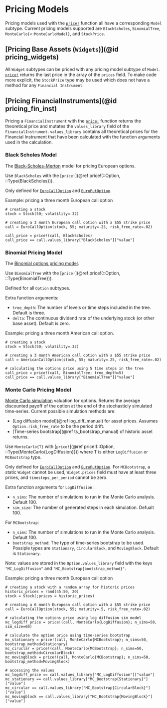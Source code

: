 # Pricing Models
Pricing models used with the [`price!`](@ref) function all have a corresponding `Model` subtype. Current pricing models supported are `BlackScholes`, `BinomialTree`, `MonteCarlo{<:MonteCarloModel}`, and `StockPrice`.

## [Pricing Base Assets (`Widgets`)](@id pricing_widgets)
All `Widget` subtypes can be priced with any pricing model subtype of `Model`. [`price!`](@ref) returns the last price in the array of the `prices` field. To make code more explicit, the `StockPrice` type may be used which does not have a method for any `Financial Instrument`.  

## [Pricing FinancialInstruments](@id pricing_fin_inst)
Pricing a `FinancialInstrument` with the [`price!`](@ref) function returns the theoretical price and mutates the `values_library` field of the `FinancialInstrument`. `values_library` contains all theoretical prices for the Financial Instrument that have been calculated with the function arguments used in the calculation. 

### Black Scholes Model
The [Black-Scholes-Merton](https://en.wikipedia.org/wiki/Black%E2%80%93Scholes_model) model for pricing European options. 

Use `BlackScholes` with the [`price!`](@ref price!(::Option, ::Type{BlackScholes})). 

Only defined for [`EuroCallOption`](@ref) and [`EuroPutOption`](@ref). 

Example:
pricing a three month European call option
```
# creating a stock
stock = Stock(50; volatility=.32)

# creating a 3 month European call option with a $55 strike price 
call = EuroCallOption(stock, 55; maturity=.25, risk_free_rate=.02)

call_price = price!(call, BlackScholes)
call_price == call.values_library["BlackScholes"]["value"]
```

### Binomial Pricing Model
The [Binomial options pricing model](https://en.wikipedia.org/wiki/Binomial_options_pricing_model). 

Use `BinomialTree` with the [`price!`](@ref price!(::Option, ::Type{BinomialTree})).

Defined for all `Option` subtypes. 

Extra function arguments:
* `tree_depth`: The number of levels or time steps included in the tree. Default is three.
* `delta`: The continuous dividend rate of the underlying stock (or other base asset). Default is zero.

Example:
pricing a three month American call option.
```
# creating a stock
stock = Stock(50; volatility=.32)

# creating a 3 month American call option with a $55 strike price 
call = AmericanCallOption(stock, 55; maturity=.25, risk_free_rate=.02)

# calculating the options price using 5 time steps in the tree
call_price = price!(call, BinomialTree; tree_depth=5)
call_price == call.values_library["BinomialTree"]["value"]
```

### Monte Carlo Pricing Model
[Monte Carlo simulation](https://en.wikipedia.org/wiki/Monte_Carlo_methods_in_finance) valuation for options. Returns the average discounted payoff of the option at the end of the stochasticly simulated time-series. Current possible simulation methods are:

* [Log diffusion model](@ref log_diff_manual) for asset prices. Assumes `Option.risk_free_rate` to be the period drift.
* [Time-series bootstrap](@ref ts_bootstrap_manual) of historic asset returns.

Use `MonteCarlo{T}` with [`price!`](@ref price!(::Option, ::Type{MonteCarlo{LogDiffusion}})) where T is either `LogDiffusion` or `MCBootstrap` type.

Only defined for [`EuroCallOption`](@ref) and [`EuroPutOption`](@ref). For `MCBootstrap`, a static `Widget` cannot be used, `Widget.prices` field must have at least three prices, and `timesteps_per_period` cannot be zero.

Extra function arguments for `LogDiffusion` :
* `n_sims`: The number of simulations to run in the Monte Carlo analysis. Default 100.
* `sim_size`: The number of generated steps in each simulation. Defualt 100. 

For `MCBootstrap`:
* `n_sims`: The number of simulations to run in the Monte Carlo analysis. Default 100.
* `bootstrap_method`: The type of time-series bootstrap to be used. Possiple types are `Stationary`, `CircularBlock`, and `MovingBlock`. Default is `Stationary`. 

Note: values are stored in the `Option.values_library` field with the keys `"MC_LogDiffusion"` and `"MC_Bootstrap{bootstrap_method}"`.

Example:
pricing a three month European call option
```
# creating a stock with a random array for historic prices
historic_prices = rand(45:50, 20)
stock = Stock(;prices = historic_prices)

# creating a 6 month European call option with a $55 strike price 
call = EuroCallOption(stock, 55; maturity=.5, risk_free_rate=.02)

# calculating the options price using log diffusion sim model
mc_logdiff_price = price!(call, MonteCarlo{LogDiffusion}; n_sims=50, sim_size=60)

# calculate the option price using time-series bootstrap
mc_stationary = price!(call, MonteCarlo{MCBootstrap}; n_sims=50, bootstrap_method=Stationary)
mc_ciruclar = price!(call, MonteCarlo{MCBootstrap}; n_sims=50, bootstrap_method=CircularBlock)
mc_movingblock = price!(call, MonteCarlo{MCBootstrap}; n_sims=50, bootstrap_method=MovingBlock)

# accessing the values
mc_logdiff_price == call.values_library["MC_LogDiffusion"]["value"]
mc_stationary == call.values_library["MC_Bootstrap{Stationary}"]["value"]
mc_circular == call.values_library["MC_Bootstrap{CircularBlock}"]["value"]
mc_movingblock == call.values_library["MC_Bootstrap{MovingBlock}"]["value"]
```

